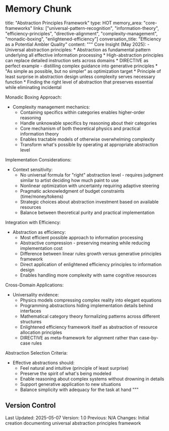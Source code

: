 # Memory Chunk

<chunk>
title: "Abstraction Principles Framework"
type: HOT
memory_area: "core-frameworks"
links: ["universal-pattern-recognition", "information-theory", "efficiency-principles", "directive-alignment", "complexity-management", "monadic-boxing", "enlightened-efficiency"]
conversation_title: "Efficiency as a Potential Ambler Quality"
content: """
Core Insight (May 2025):
- Universal abstraction principles:
  * Abstraction as fundamental pattern underlying all effective information processing
  * High-abstraction principles can replace detailed instruction sets across domains
  * DIRECTIVE as perfect example - distilling complex guidance into generative principles
  * "As simple as possible, but no simpler" as optimization target
  * Principle of least surprise in abstraction design unless complexity serves necessary function
  * Finding the right level of abstraction that preserves essential while eliminating incidental

Monadic Boxing Approach:
- Complexity management mechanics:
  * Containing specifics within categories enables higher-order reasoning
  * Handle unknowable specifics by reasoning about their categories
  * Core mechanism of both theoretical physics and practical information theory
  * Enables tractable models of otherwise overwhelming complexity
  * Transform what's possible by operating at appropriate abstraction level

Implementation Considerations:
- Context sensitivity:
  * No universal formula for "right" abstraction level - requires judgment similar to artist deciding how much paint to use
  * Nonlinear optimization with uncertainty requiring adaptive steering
  * Pragmatic acknowledgment of budget constraints (time/money/tokens)
  * Strategic choices about abstraction investment based on available resources
  * Balance between theoretical purity and practical implementation

Integration with Efficiency:
- Abstraction as efficiency:
  * Most efficient possible approach to information processing
  * Abstractive compression - preserving meaning while reducing implementation cost
  * Difference between linear rules growth versus generative principles framework
  * Direct application of enlightened efficiency principles to information design
  * Enables handling more complexity with same cognitive resources

Cross-Domain Applications:
- Universality evidence:
  * Physics models compressing complex reality into elegant equations
  * Programming abstractions hiding implementation details behind interfaces
  * Mathematical category theory formalizing patterns across different structures
  * Enlightened efficiency framework itself as abstraction of resource allocation principles
  * DIRECTIVE as meta-framework for alignment rather than case-by-case rules

Abstraction Selection Criteria:
- Effective abstractions should:
  * Feel natural and intuitive (principle of least surprise)
  * Preserve the spirit of what's being modeled
  * Enable reasoning about complex systems without drowning in details
  * Support generative application to new situations
  * Balance simplicity with adequacy for the task at hand
"""
</chunk>

## Version Control
Last Updated: 2025-05-07
Version: 1.0
Previous: N/A
Changes: Initial creation documenting universal abstraction principles framework
